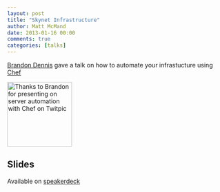 ```yaml
---
layout: post
title: "Skynet Infrastructure"
author: Matt McMand
date: 2013-01-16 00:00
comments: true
categories: [talks]
---
```


[Brandon Dennis](http://twitter.com/_toady00) gave a talk on how to automate your infrastucture using [Chef](http://www.opscode.com/chef)

<a href="http://twitpic.com/c2ljl9" title="Thanks to Brandon for presenting on server automation with Chef on Twitpic"><img src="http://twitpic.com/show/thumb/c2ljl9.jpg" width="150" height="150" alt="Thanks to Brandon for presenting on server automation with Chef on Twitpic"></a>

## Slides ##

Available on [speakerdeck](https://speakerdeck.com/toady00/skynet-infrastructure-opscode-chef)